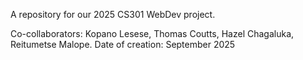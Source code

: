 A repository for our 2025 CS301 WebDev project. 

Co-collaborators: Kopano Lesese, Thomas Coutts, Hazel Chagaluka, Reitumetse Malope.
Date of creation: September 2025

